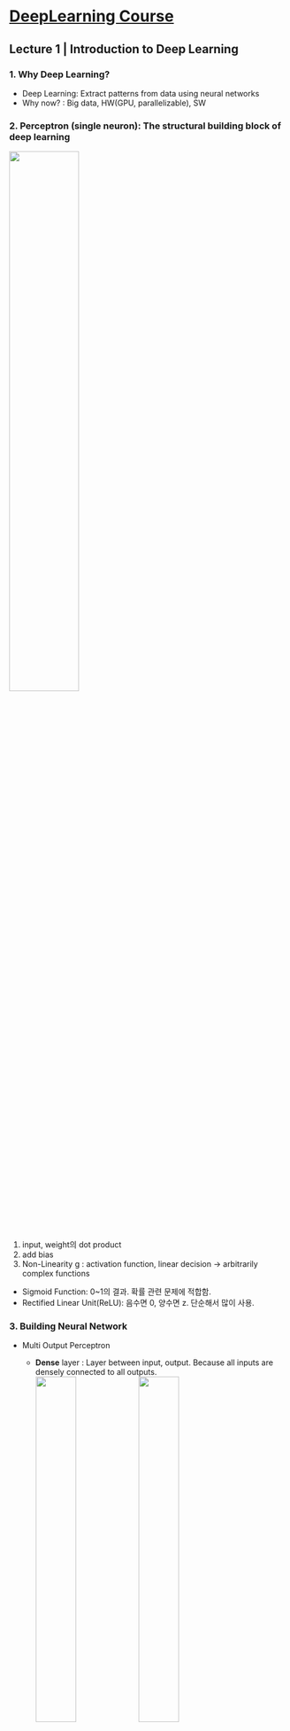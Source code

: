 # [DeepLearning Course](http://introtodeeplearning.com/?fbclid=IwAR2wCGZ_DrzzdpU2OLZHmXjZy9H14NfEXwat0d9L4IdbN76LHkgoHXqlidc)

## Lecture 1 | Introduction to Deep Learning
  
### 1. Why Deep Learning?  
- Deep Learning: Extract patterns from data using neural networks
- Why now? : Big data, HW(GPU, parallelizable), SW

### 2. Perceptron (single neuron): The structural building block of deep learning  
<img src="https://user-images.githubusercontent.com/59794238/119324261-9a15f000-bcba-11eb-9478-e9584f64efa4.png" width="50%"></img>  
1) input, weight의 dot product
2) add bias
3) Non-Linearity g : activation function, linear decision -> arbitrarily complex functions
- Sigmoid Function: 0~1의 결과. 확률 관련 문제에 적합함.
- Rectified Linear Unit(ReLU): 음수면 0, 양수면 z. 단순해서 많이 사용.

### 3. Building Neural Network
- Multi Output Perceptron
	- **Dense** layer : Layer between input, output. Because all inputs are densely connected to all outputs.  
	<img src="https://user-images.githubusercontent.com/59794238/119324345-ac902980-bcba-11eb-955b-2ec2873e633a.png" width="40%"></img> <img src="https://user-images.githubusercontent.com/59794238/119324405-bca80900-bcba-11eb-984f-e9621af32d3e.png" width="40%"></img>  

- Deep Neural Network
	- **Hidden** layer : Unlike input and output layer, they're hidden to some extent  
	<img src="https://user-images.githubusercontent.com/59794238/119324744-21636380-bcbb-11eb-9fff-5df63ab4fc8a.png" width="40%"></img>  

### 4. Applying Neural Network
- Loss: The cost incurred from incorrect predictions. (Empirical Loss: Average of Loss)
	- Softmax Cross Entropy Loss: Useful in binary classification. Cross entropy between two probability distributions.  
	<img src="https://user-images.githubusercontent.com/59794238/119324898-48ba3080-bcbb-11eb-9dc1-36f534b8bfaf.png" width="50%"></img>  
	- Mean Squared Error Loss: Predicting binary outputs. 분산.  
	<img src="https://user-images.githubusercontent.com/59794238/119324935-54a5f280-bcbb-11eb-967e-a50bf2d59e76.png" width="50%"></img>  

### 5. Training Neural Network
- Loss가 최소인 weight를 찾는다.
- Gradient Descent  
	<img src="https://user-images.githubusercontent.com/59794238/119324969-5d96c400-bcbb-11eb-89f0-7c58968b6c87.png" width="50%"></img>  
	- Computing Gradients: Backpropagation (Use Chain Rule)  
	<img src="https://user-images.githubusercontent.com/59794238/119325004-67202c00-bcbb-11eb-9050-f8a45d1553c3.png" width="50%"></img>  
	- SGD: 전체 데이터 대신 batch of data points를 받아 compute gradient estimation
	- 그 외에도 Adam, Adadelta, Adagrad, RMSProp이 있다.  
	<img src="https://user-images.githubusercontent.com/59794238/119325162-959e0700-bcbb-11eb-9d9a-63b6a3b4a12d.png" width="50%"></img>

### 6. Optimization
- Setting the Learning Rate: 작으면 local minima에 갇히고 크면 overshoot. 따라서, 학습 과정에 따라 적응하는 Adaptive Learning Rate 사용.
- Regularization: Model이 너무 복잡해지는 것을 막는 과정. 모델의 일반화, overfitting 방지.
	- Dropout: During training, randomly set some activations to 0.  
	<img src="https://user-images.githubusercontent.com/59794238/119325451-d5fd8500-bcbb-11eb-9fe8-65023d8e4c84.png" width="40%"></img>  
	- Early Stopping: Stop training before we have a chance to overfit.  
	<img src="https://user-images.githubusercontent.com/59794238/119325046-6f786700-bcbb-11eb-87be-8bf70afe3c49.png" width="40%"></img>  

</br>

## Lecture 2 | Recurrent Neural Networks

### 1. Sequence Modeling Applications - 데이터 간 연관성 존재. Add time component.  
<img src="https://user-images.githubusercontent.com/59794238/119547009-87d9a600-bdcf-11eb-878d-ad0edd911bbd.png" width="30%"></img>  

### 2. Neurons with recurrence  
<img src="https://user-images.githubusercontent.com/59794238/119545633-003f6780-bdce-11eb-8202-9440e78ce1a3.PNG" width="30%"></img>  
1) Make Feed-Forward Network for each time step.
2) Apply recurrence relation to pass the past memory. (Connect Hidden States)

### 3. Recurrent Neural Network (RNN)  
<img src="https://user-images.githubusercontent.com/59794238/119545699-0fbeb080-bdce-11eb-8f2c-d0c01753b63a.PNG" width="40%"></img> <img src="https://user-images.githubusercontent.com/59794238/119545881-409ee580-bdce-11eb-8d0f-13e84dea0adc.PNG" width="30%"></img>  
- Unfolding RNNs : Re-use the **same weight matrices** at every time step. Sum all losses.  
<img src="https://user-images.githubusercontent.com/59794238/119547156-b9527180-bdcf-11eb-8b80-9ae94408ce7f.png" width="40%"></img>  
- Use Call function to make a forward pass (tf.kears.layers.simpleRNN(rnn_units))  
<img src="https://user-images.githubusercontent.com/59794238/119545939-501e2e80-bdce-11eb-87c3-09050f084218.PNG" width="40%"></img>  

### 4. Sequence Modeling: Design Criteria
- Word prediction example: Encoding Language for a Neural Network (word -> vector)
1. Handle Variable Sequence Lengths
- Feed forward networks are not able to do this becuase they have inputs of fixed dimensionality.
- But in RNN, differences in sequence lengths are just differences in the number of time steps.
2. Long-Term Dependencies
- We need information from the distant past to accurately predict the correct word.
3. Capture Differences in Sequence Order : 순서가 중요함

### 5. Backpropagation Through Time (BPTT)  
<img src="https://user-images.githubusercontent.com/59794238/119546000-62986800-bdce-11eb-86a0-f9cf40892929.PNG" width="40%"></img>  
각 timestep에 대해 backpropagation을 한 후 최근->처음으로 pass
- Gradient Issues : During backpropagation, we repeat gradient computation! (W_hh backpropagation 반복)
	- Many values > 1: exploding gradients -> Gradient clipping (threshold 설정)
	- Many values < 1: vanishing gradients. 최종값은 Bias에 의지하고 Long-Term Dependencies 고려 X.
		- Use ReLU : x>0에서 미분값이 항상 1. Prevents gradient shrinking.
		- Parameter Initialization: Initialize weights, biases to zero.
		- Gated Cells: Use a more **complex recurrent unit with gates** (LSTM)

### 6. Long Short Term Memory (LSTM) Networks  
<img src="https://user-images.githubusercontent.com/59794238/119546752-3af5cf80-bdcf-11eb-963b-facdb1167ce9.PNG" width="40%"></img>  
- Information is added or removed through structures called gates.
- Forget -> Store -> Update -> Output (Sigmoid gate로 조절)

### 7. RNN Applications
1) Music Generation : Generate new composition.
2) Sentiment Classification : Use cross entropy about the output of sequence of words.
3) Machine Translation : Vector로 바꾸는 Encoder, 다른 언어로 바꾸는 Decoder 사용  
	<img src="https://user-images.githubusercontent.com/59794238/119546781-434e0a80-bdcf-11eb-9988-53d308b439b8.PNG" width="30%"></img>  
	- 데이터 양이 많아 발생하는 문제를 Attention을 사용하여 해결.  
	<img src="https://user-images.githubusercontent.com/59794238/119546809-4c3edc00-bdcf-11eb-9ba2-45d716e4af5c.PNG" width="30%"></img>  

</br>

## Lab 1 | Intro to TensorFlow; Music Generation
### 1. TensorFlow
1) 정의
- Shape는 차원의 크기, rank는 차원의 수
- tf.constant, tf.zeros 등으로 정의, 행렬과 같이 사용.
2) Computation
- tf.add, tf.matmul, tf.sigmoid 등 computation function 사용
3) Neural network
- __init__에는 model의 layer 정의, call에는 model의 forward pass 정의.
- Dense layer 정의: tf.keras.layers.Dense(n_output_nodes, activation='sigmoid')
- **Layer에는 output space의 차원을 적는다.**
4) Automatic differentiation
- with tf.GradientTape() as tape: # Initiate the gradient tape, 미분할 변수 사이 관계 정의
- dy_dx = tape.gradient(y,x)

### 2. Music Generation with RNNs
1) Dependencies, Dataset - 817 song with 83 unique characters
2) Process the dataset
- Vectorize the text : char2idx = {u:i for i, u in enumerate(vocab)}
- Create training examples and targets : break text into chunks of 'seq_length+1' (batch: 한 번 학습할 때 사용하는 데이터 배열)
3) RNN  
<img src="https://raw.githubusercontent.com/aamini/introtodeeplearning/2019/lab1/img/lstm_unrolled-01-01.png" width="50%"></img>  
- Layer: Embedding(vector 변환), LSTM(RNN), Dense
- get batch, pred = model(x)
4) Training the Model: loss ant training operations
- Adam optimizer 이용, optimizer에 gradient 값들 apply, loss return
- batch를 골라 loss를 확인하고 update
5) Generate music using the RNN model  
<img src="https://raw.githubusercontent.com/aamini/introtodeeplearning/2019/lab1/img/lstm_inference.png" width="50%"></img>  
- batch_size=1인 학습된 RNN model을 재활용하여 예측

</br>

## Lecture 3 | Convolutional Neural Networks
### 1. Learning Visual Features
- Feature Extraction with Convolution : Apply filters to extract local features.  
<img src="https://user-images.githubusercontent.com/59794238/119630073-8f3d9580-be49-11eb-94a3-ce1a78cc6b2e.PNG" width="40%"></img>  

### 2. Convolutional Neural Networks (CNNs)  
<img src="https://user-images.githubusercontent.com/59794238/119630100-95cc0d00-be49-11eb-8657-cdb7fd6f885c.PNG" width="50%"></img>  
1) Convolution: Apply filters to generate feature maps.  
	<img src="https://user-images.githubusercontent.com/59794238/119630129-9c5a8480-be49-11eb-95f7-76a01203e810.PNG" width="40%"></img>  
	- 여러 filter 사용
	- Stride를 조절하고 input image에서의 feature 관계(Receptive Field)를 저장
2) Non-linearity: Apply after every convolution operation. Often ReLU.
3) Pooling: Downsampling operation on each feature map.
	- MaxPool: 최댓값 추출  
	<img src="https://user-images.githubusercontent.com/59794238/119630152-a2e8fc00-be49-11eb-9a50-5dd407056df4.PNG" width="40%"></img>  
4) Dense Network to use these features for classifying input image. (softmax classify)


### 3. Applications
- Object Detection
	- Select region and check if there is an object. 선택된 region의 양이 너무 많아지는 문제 발생.
		1) R-CNN: Manually find regions that we think have objects, use CNN
		2) Faster R-CNN: Use conv layer to find region. (Region Proposal Network)  
		<img src="https://user-images.githubusercontent.com/59794238/119630182-aa100a00-be49-11eb-9744-33b111f32b50.png" width="40%"></img>  
	- Semantic Segmentation: Fully Convolutional Networks  
	<img src="https://user-images.githubusercontent.com/59794238/119630200-b1371800-be49-11eb-9432-f71a1fdb9b5d.PNG" width="40%"></img>  
- End-to-End Framework for Autonomous Navigation  
<img src="https://user-images.githubusercontent.com/59794238/119630235-b85e2600-be49-11eb-877a-c9668b3fd06c.PNG" width="40%"></img>  

</br>

## Lecture 4 | Deep Generative Modeling
### 1. Introduction
- Generative modeling은 Unsupervised Learning. Learn the hidden or underlying structure of the data.
- Capable of uncovering **underlying features** in a dataset. 
	- Can make representative data set that is unbiased.
	- Can detect outliers.
- Latent variable: Data를 대표하는 underlying and hidden variable

### 2. Autoencoders : Automatically encoding data.  
<img src="https://user-images.githubusercontent.com/59794238/119799567-23296300-bf17-11eb-946b-4a4bfca4e71f.PNG" width="40%"></img>  
1) Encoder: Learning a **lower-dimensional** feature representation from unlabeled training data. Compress the data into a small latent vector.
2) Decoder: Learns mapping back from latent space to the original data.

### 3. Variational Autoencoders (VAEs) : Add stochastic or variational twist on the architecture to generate smooter represenations  
<img src="https://user-images.githubusercontent.com/59794238/119799590-2c1a3480-bf17-11eb-8d2d-94ccb97e4e07.PNG" width="40%"></img>  
- Loss has regularization term. This part enforces the latent variable to have a same centered mean and all their variances to be regularized. (기준점이 같아져 비교하기 쉬워진다.) <img src="https://user-images.githubusercontent.com/59794238/119799619-350b0600-bf17-11eb-96c6-d3b353486e0f.PNG" width="20%"></img> <img src="https://user-images.githubusercontent.com/59794238/119799648-3ccaaa80-bf17-11eb-9c75-e95dc6f4bc9f.PNG" width="20%"></img>   
- z가 확률적 분포를 가지면 backpropagation이 불가능. Fixed vector에 random constant를 더했다고 가정.  
<img src="https://user-images.githubusercontent.com/59794238/119799680-46eca900-bf17-11eb-8675-203a81bbff5b.PNG" width="40%"></img> <img src="https://user-images.githubusercontent.com/59794238/119799717-4eac4d80-bf17-11eb-8779-c799c1db92e7.PNG" width="40%"></img>  
- Regulation되는 정도가 클수록 서로 다른 요소가 최대한 uncorrelated 됨. (β-VAE)
<img src="https://user-images.githubusercontent.com/59794238/119799743-57048880-bf17-11eb-98b9-527dfa2a256e.PNG" width="40%"></img>  

### 4. Generative Adversarial Networks (GAN) : Generate synthetic samples that were as faithful to a data distribution generally as possible.  
<img src="https://user-images.githubusercontent.com/59794238/119799779-608df080-bf17-11eb-83ae-9a0efeb41385.PNG" width="40%"></img>  
- Generator, Discriminator network competes against each other.
	- Generator tries to create imitations of data to trick the discriminator.
	- Discriminator tries to identify real data from fakes created by the generator.

### 5. GANs: Recent advances  
- Progressive GANs: Layer의 개수를 점점 늘리면서 훈련 반복. 높은 해상도의 이미지 생성.  
<img src="https://user-images.githubusercontent.com/59794238/119799822-684d9500-bf17-11eb-9bfe-e2ffc306196f.PNG" width="40%"></img>  
- StyleGAN: Style 요소를 추가. Age, facial structure 등의 특징을 반영 가능.  
<img src="https://user-images.githubusercontent.com/59794238/119799856-713e6680-bf17-11eb-8b59-484d63fb861e.PNG" width="40%"></img>  
- Conditional GANs: input을 넣으면 output을 도출하도록 label을 학습.  
<img src="https://user-images.githubusercontent.com/59794238/119799889-7a2f3800-bf17-11eb-80cb-5a4e0a042a07.PNG" width="40%"></img> <img src="https://user-images.githubusercontent.com/59794238/119799938-86b39080-bf17-11eb-9c78-e35c1a7a41e6.PNG" width="40%"></img>  
- CycleGAN: Unpaired data를 활용하여 다른 domain의 data로 변환. (Autoencoder처럼 2개의 Generator, Discriminator network를 사용하여 domain을 왔다갔다 하는 것 같다.)
<img src="https://user-images.githubusercontent.com/59794238/119799990-916e2580-bf17-11eb-8b4d-089593303a98.PNG" width="40%"></img> <img src="https://user-images.githubusercontent.com/59794238/119800025-97fc9d00-bf17-11eb-93f7-56c94bc9e77f.PNG" width="20%"></img>  

</br>

## Lab 2 | 
